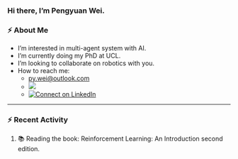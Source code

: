 ### Hi there, I’m Pengyuan Wei.



### :zap: About Me

- I’m interested in multi-agent system with AI.
- I’m currently doing my PhD at UCL.
- I’m looking to collaborate on robotics with you.
- How to reach me: 
  - py.wei@outlook.com
  - [![](https://img.shields.io/twitter/url?style=social&url=https%3A%2F%2Ftwitter.com%2Fpengyuan_wei)](https://twitter.com/pengyuan_wei)
  - [![Connect on LinkedIn](https://img.shields.io/badge/--linkedin?label=LinkedIn&logo=LinkedIn&style=social)](https://www.linkedin.com/in/pengyuan-wei-928b0023b/)

---

### :zap: Recent Activity

<!--START_SECTION:activity-->
1. :books: Reading the book: Reinforcement Learning: An Introduction second edition.
<!--END_SECTION:activity-->


<!---
pengyuanwei/pengyuanwei is a special repository because its `README.md` (this file) appears on your GitHub profile.
You can click the Preview link to take a look at your changes.
--->
